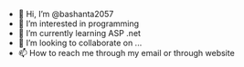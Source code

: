 - 👋 Hi, I’m @bashanta2057
- 👀 I’m interested in programming
- 🌱 I’m currently learning ASP .net 
- 💞️ I’m looking to collaborate on ...
- 📫 How to reach me through my email or through website

<!---
bashanta2057/bashanta2057 is a ✨ special ✨ repository because its `README.md` (this file) appears on your GitHub profile.
You can click the Preview link to take a look at your changes.
--->
